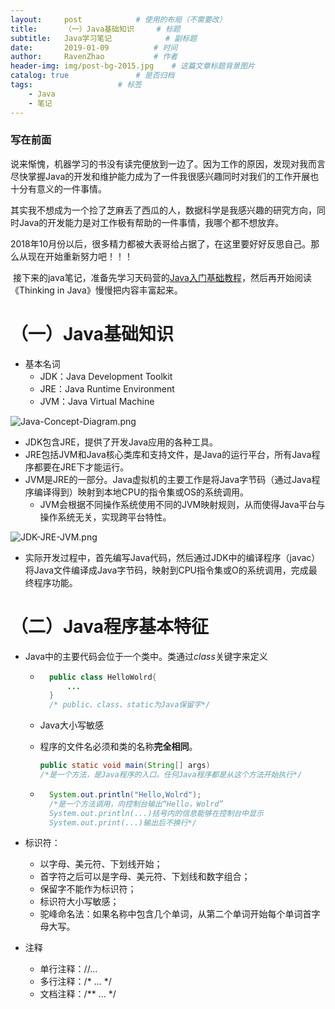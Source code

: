 ```yaml
---
layout:     post  			# 使用的布局（不需要改）
title:      （一）Java基础知识		# 标题 
subtitle:   Java学习笔记    		# 副标题
date:       2019-01-09			# 时间
author:     RavenZhao	 		# 作者
header-img: img/post-bg-2015.jpg 	# 这篇文章标题背景图片
catalog: true 				# 是否归档
tags:					# 标签
    - Java
    - 笔记
---
```


### 写在前面

​       说来惭愧，机器学习的书没有读完便放到一边了。因为工作的原因，发现对我而言尽快掌握Java的开发和维护能力成为了一件我很感兴趣同时对我们的工作开展也十分有意义的一件事情。

​	其实我不想成为一个捡了芝麻丢了西瓜的人，数据科学是我感兴趣的研究方向，同时Java的开发能力是对工作极有帮助的一件事情，我哪个都不想放弃。

​	2018年10月份以后，很多精力都被大表哥给占据了，在这里要好好反思自己。那么从现在开始重新努力吧！！！

​	接下来的java笔记，准备先学习天码营的[Java入门基础教程](https://course.tianmaying.com/java-basic)，然后再开始阅读《Thinking in Java》慢慢把内容丰富起来。

# （一）Java基础知识

- 基本名词
	- JDK：Java Development Toolkit
	- JRE：Java Runtime Environment
	- JVM：Java Virtual Machine

![Java-Concept-Diagram.png](https://ws1.sinaimg.cn/large/006tNc79ly1fz0p15ta4dj316k0s2gqt.jpg)

- JDK包含JRE，提供了开发Java应用的各种工具。
- JRE包括JVM和Java核心类库和支持文件，是Java的运行平台，所有Java程序都要在JRE下才能运行。
- JVM是JRE的一部分。Java虚拟机的主要工作是将Java字节码（通过Java程序编译得到）映射到本地CPU的指令集或OS的系统调用。
	- JVM会根据不同操作系统使用不同的JVM映射规则，从而使得Java平台与操作系统无关，实现跨平台特性。

![JDK-JRE-JVM.png](https://ws1.sinaimg.cn/large/006tNc79ly1fz16qj8xwzj31fs0tu1bq.jpg)

- 实际开发过程中，首先编写Java代码，然后通过JDK中的编译程序（javac）将Java文件编译成Java字节码，映射到CPU指令集或O的系统调用，完成最终程序功能。

# （二）Java程序基本特征

- Java中的主要代码会位于一个类中。类通过*class*关键字来定义

	- ```Java
		public class HelloWolrd{
		    ...
		}
		/* public、class、static为Java保留字*/
		```

	- Java大小写敏感

	- 程序的文件名必须和类的名称**完全相同**。

		```java
		public static void main(String[] args)	
		/*是一个方法，是Java程序的入口。任何Java程序都是从这个方法开始执行*/
		```

	- ```java
		System.out.println("Hello,Wolrd");
		/*是一个方法调用，向控制台输出“Hello，Wolrd”
		System.out.println(...)括号内的信息能够在控制台中显示
		System.out.print(...)输出后不换行*/
		```

- 标识符：

	- 以字母、美元符、下划线开始；
	- 首字符之后可以是字母、美元符、下划线和数字组合；
	- 保留字不能作为标识符；
	- 标识符大小写敏感；
	- 驼峰命名法：如果名称中包含几个单词，从第二个单词开始每个单词首字母大写。

- 注释

	- 单行注释：//…
	- 多行注释：/* … */
	- 文档注释：/** ... */